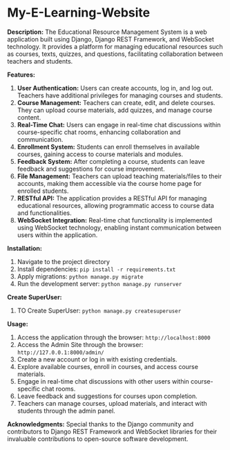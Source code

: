 # My-E-Learning-Website

**Description:**
The Educational Resource Management System is a web application built using Django, Django REST Framework, and WebSocket technology. It provides a platform for managing educational resources such as courses, texts, quizzes, and questions, facilitating collaboration between teachers and students.

**Features:**
1. **User Authentication:** Users can create accounts, log in, and log out. Teachers have additional privileges for managing courses and students.
2. **Course Management:** Teachers can create, edit, and delete courses. They can upload course materials, add quizzes, and manage course content.
3. **Real-Time Chat:** Users can engage in real-time chat discussions within course-specific chat rooms, enhancing collaboration and communication.
4. **Enrollment System:** Students can enroll themselves in available courses, gaining access to course materials and modules.
5. **Feedback System:** After completing a course, students can leave feedback and suggestions for course improvement.
6. **File Management:** Teachers can upload teaching materials/files to their accounts, making them accessible via the course home page for enrolled students.
7. **RESTful API:** The application provides a RESTful API for managing educational resources, allowing programmatic access to course data and functionalities.
8. **WebSocket Integration:** Real-time chat functionality is implemented using WebSocket technology, enabling instant communication between users within the application.

**Installation:**
1. Navigate to the project directory
2. Install dependencies: `pip install -r requirements.txt`
3. Apply migrations: `python manage.py migrate`
4. Run the development server: `python manage.py runserver`

**Create SuperUser:**
1. TO Create SuperUser: `python manage.py createsuperuser`

**Usage:**
1. Access the application through the browser: `http://localhost:8000`
2. Access the Admin Site through the browser: `http://127.0.0.1:8000/admin/`
3. Create a new account or log in with existing credentials.
4. Explore available courses, enroll in courses, and access course materials.
5. Engage in real-time chat discussions with other users within course-specific chat rooms.
6. Leave feedback and suggestions for courses upon completion.
7. Teachers can manage courses, upload materials, and interact with students through the admin panel.

**Acknowledgments:**
Special thanks to the Django community and contributors to Django REST Framework and WebSocket libraries for their invaluable contributions to open-source software development.
